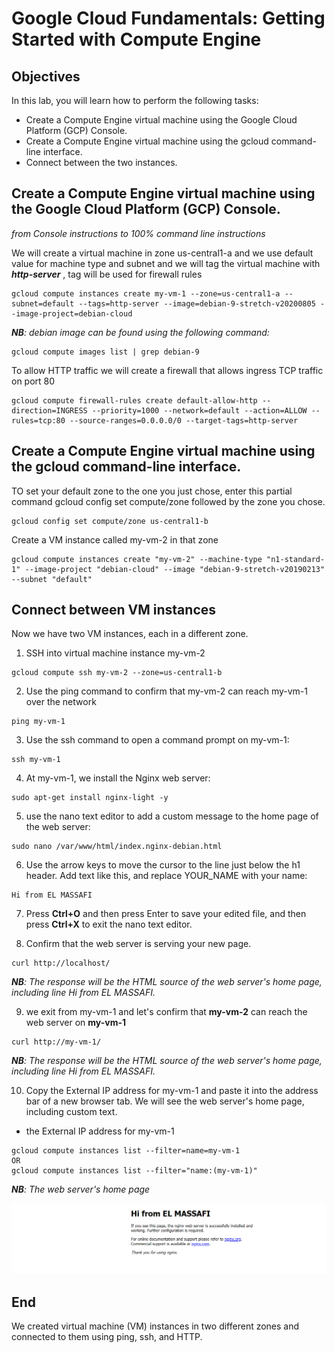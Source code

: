 # Google Cloud Fundamentals: Getting Started with Compute Engine

## Objectives

In this lab, you will learn how to perform the following tasks:

- Create a Compute Engine virtual machine using the Google Cloud Platform (GCP) Console.
- Create a Compute Engine virtual machine using the gcloud command-line interface.
- Connect between the two instances.

## Create a Compute Engine virtual machine using the Google Cloud Platform (GCP) Console.

_from Console instructions to 100% command line instructions_

We will create a virtual machine in zone us-central1-a and we use default value for machine type and subnet and we will tag the virtual machine with **_http-server_** , tag will be used for firewall rules

```
gcloud compute instances create my-vm-1 --zone=us-central1-a --subnet=default --tags=http-server --image=debian-9-stretch-v20200805 --image-project=debian-cloud
```

_**NB**: debian image can be found using the following command:_

```
gcloud compute images list | grep debian-9
```

To allow HTTP traffic we will create a firewall that allows ingress TCP traffic on port 80

```
gcloud compute firewall-rules create default-allow-http --direction=INGRESS --priority=1000 --network=default --action=ALLOW --rules=tcp:80 --source-ranges=0.0.0.0/0 --target-tags=http-server
```

## Create a Compute Engine virtual machine using the gcloud command-line interface.

TO set your default zone to the one you just chose, enter this partial command gcloud config set compute/zone followed by the zone you chose.

```
gcloud config set compute/zone us-central1-b
```

Create a VM instance called my-vm-2 in that zone

```
gcloud compute instances create "my-vm-2" --machine-type "n1-standard-1" --image-project "debian-cloud" --image "debian-9-stretch-v20190213" --subnet "default"
```

## Connect between VM instances

Now we have two VM instances, each in a different zone.

1. SSH into virtual machine instance my-vm-2

```
gcloud compute ssh my-vm-2 --zone=us-central1-b
```

2. Use the ping command to confirm that my-vm-2 can reach my-vm-1 over the network

```
ping my-vm-1
```

3.  Use the ssh command to open a command prompt on my-vm-1:

```
ssh my-vm-1
```

4. At my-vm-1, we install the Nginx web server:

```
sudo apt-get install nginx-light -y
```

5.  use the nano text editor to add a custom message to the home page of the web server:

```
sudo nano /var/www/html/index.nginx-debian.html
```

6.  Use the arrow keys to move the cursor to the line just below the h1 header. Add text like this, and replace YOUR_NAME with your name:

```
Hi from EL MASSAFI
```

7.  Press **Ctrl+O** and then press Enter to save your edited file, and then press **Ctrl+X** to exit the nano text editor.

8.  Confirm that the web server is serving your new page.

```
curl http://localhost/
```

_**NB**: The response will be the HTML source of the web server's home page, including line Hi from EL MASSAFI._

9.  we exit from my-vm-1 and let's confirm that **my-vm-2** can reach the web server on **my-vm-1**

```
curl http://my-vm-1/
```

_**NB**: The response will be the HTML source of the web server's home page, including line Hi from EL MASSAFI._

10. Copy the External IP address for my-vm-1 and paste it into the address bar of a new browser tab. We will see the web server's home page, including custom text.

- the External IP address for my-vm-1

```
gcloud compute instances list --filter=name=my-vm-1
OR
gcloud compute instances list --filter="name:(my-vm-1)"
```

_**NB**: The web server's home page_

![The web server's home page](./images/web-server-home-page.png)

## End

We created virtual machine (VM) instances in two different zones and connected to them using ping, ssh, and HTTP.
